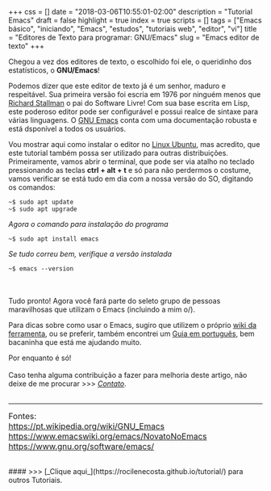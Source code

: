 +++
css = []
date = "2018-03-06T10:55:01-02:00"
description = "Tutorial Emacs"
draft = false
highlight = true
index = true
scripts = []
tags = ["Emacs básico", "iniciando", "Emacs", "estudos", "tutoriais web", "editor", "vi"]
title = "Editores de Texto para programar: GNU/Emacs"
slug = "Emacs editor de texto"
+++

Chegou a vez dos editores de texto, o escolhido foi ele, o queridinho dos estatísticos, o __GNU/Emacs__!

Podemos dizer que este editor de texto já é um senhor, maduro e respeitável. Sua primeira versão foi escria em 1976 por ninguém menos que [Richard Stallman](https://pt.wikipedia.org/wiki/Richard_Matthew_Stallman) o pai do Software Livre! Com sua base  escrita em Lisp, este poderoso editor pode ser configurável e possui realce de sintaxe para várias linguagens. O [GNU Emacs](https://www.gnu.org/software/emacs/) conta com uma documentação robusta e está dsponível a todos os usuários.

Vou mostrar aqui como instalar o editor no [Linux Ubuntu](https://www.ubuntu.com/download/desktop), mas acredito, que este tutorial também possa ser utilizado para outras distribuições. Primeiramente, vamos abrir o terminal, que pode ser via atalho no teclado pressionando as teclas __ctrl + alt + t__ e só para não perdermos o costume, vamos verificar se está tudo em dia com a nossa versão do SO, digitando os comandos:

```
~$ sudo apt update
~$ sudo apt upgrade
```

*Agora o comando para instalação do programa*
```
~$ sudo apt install emacs
```
*Se tudo correu bem, verifique a versão instalada*
```
~$ emacs --version
```
<br></br>
Tudo pronto! Agora você fará parte do seleto grupo de pessoas maravilhosas que utilizam o Emacs (incluindo a mim o/).

Para dicas sobre como usar o Emacs, sugiro que utilizem o próprio [wiki da ferramenta](https://pt.wikipedia.org/wiki/GNU_Emacs), ou se preferir, também encontrei um [Guia em português](https://www.emacswiki.org/emacs/NovatoNoEmacs), bem bacaninha que está me ajudando muito. 

Por enquanto é só!
<br></br>
Caso tenha alguma contribuição a fazer para melhoria deste artigo, não deixe de me procurar >>> [_Contato_](https://rocilenecosta.github.io/contato/).
<br></br>

---------------------------------------------------------------------------------

<p>
    <font size="3">
    Fontes:
        <br>
            <a href="https://pt.wikipedia.org/wiki/GNU_Emacs"> https://pt.wikipedia.org/wiki/GNU_Emacs
            </a>
        </br>
            <a href="https://www.emacswiki.org/emacs/NovatoNoEmacs"> https://www.emacswiki.org/emacs/NovatoNoEmacs
            </a>
        <br>
            <a href="https://www.gnu.org/software/emacs/"> https://www.gnu.org/software/emacs/ 
            </a>
        </br>
    </font>
</p>

<br>
#### >>> [_Clique aqui_](https://rocilenecosta.github.io/tutorial/) para outros Tutoriais.
</br>
